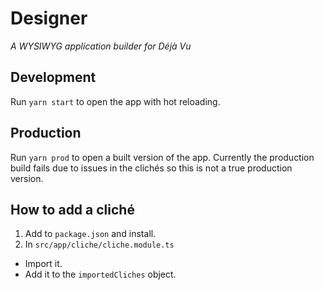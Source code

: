 # Designer
*A WYSIWYG application builder for Déjà Vu*

## Development
Run `yarn start` to open the app with hot reloading.

## Production
Run `yarn prod` to open a built version of the app. Currently the production build fails due to issues in the clichés so this is not a true production version.

## How to add a cliché
1. Add to `package.json` and install.
2. In `src/app/cliche/cliche.module.ts`
  - Import it.
  - Add it to the `importedCliches` object.
